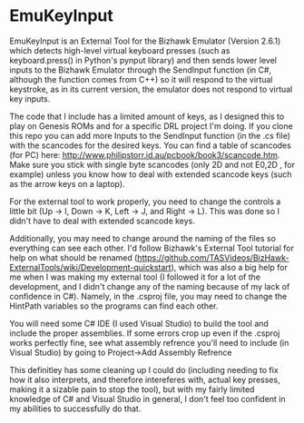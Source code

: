 # EmuKeyInput

EmuKeyInput is an External Tool for the Bizhawk Emulator (Version 2.6.1) which detects high-level virtual keyboard presses (such as keyboard.press() in Python's pynput library) and then sends lower level inputs to the Bizhawk Emulator through the SendInput function (in C#, although the function comes from C++) so it will respond to the virtual keystroke, as in its current version, the emulator does not respond to virtual key inputs. 

The code that I include has a limited amount of keys, as I designed this to play on Genesis ROMs and for a specific DRL project I'm doing. If you clone this repo you can add more Inputs to the SendInput function (in the .cs file) with the scancodes for the desired keys. You can find a table of scancodes (for PC) here: http://www.philipstorr.id.au/pcbook/book3/scancode.htm. Make sure you stick with single byte scancodes (only 2D and not E0,2D , for example) unless you know how to deal with extended scancode keys (such as the arrow keys on a laptop).

For the external tool to work properly, you need to change the controls a little bit (Up -> I, Down -> K, Left -> J, and Right -> L). This was done so I didn't have to deal with extended scancode keys. 

Additionally, you may need to change around the naming of the files so everything can see each other. I'd follow Bizhawk's External Tool tutorial for help on what should be renamed (https://github.com/TASVideos/BizHawk-ExternalTools/wiki/Development-quickstart), which was also a big help for me when I was making my external tool (I followed it for a lot of the development, and I didn't change any of the naming because of my lack of confidence in C#). Namely, in the .csproj file, you may need to change the HintPath variables so the programs can find each other. 

You will need some C# IDE (I used Visual Studio) to build the tool and include the proper assemblies. If some errors crop up even if the .csproj works perfectly fine, see what assembly refrence you'll need to include (in Visual Studio) by going to Project->Add Assembly Refrence

This definitley has some cleaning up I could do (including needing to fix how it also interprets, and therefore intereferes with, actual key presses, making it a sizable pain to stop the tool), but with my fairly limited knowledge of C# and Visual Studio in general, I don't feel too confident in my abilities to successfully do that. 
